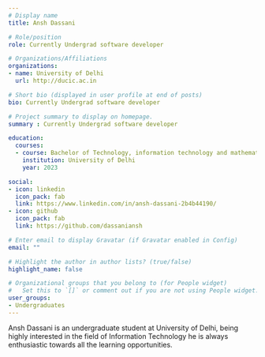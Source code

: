 ```yaml
---
# Display name
title: Ansh Dassani

# Role/position
role: Currently Undergrad software developer

# Organizations/Affiliations
organizations:
- name: University of Delhi
  url: http://ducic.ac.in

# Short bio (displayed in user profile at end of posts)
bio: Currently Undergrad software developer

# Project summary to display on homepage.
summary : Currently Undergrad software developer

education:
  courses:
  - course: Bachelor of Technology, information technology and mathematical innovation
    institution: University of Delhi
    year: 2023

social:
- icon: linkedin
  icon_pack: fab
  link: https://www.linkedin.com/in/ansh-dassani-2b4b44190/
- icon: github
  icon_pack: fab
  link: https://github.com/dassaniansh

# Enter email to display Gravatar (if Gravatar enabled in Config)
email: ""

# Highlight the author in author lists? (true/false)
highlight_name: false

# Organizational groups that you belong to (for People widget)
#   Set this to `[]` or comment out if you are not using People widget.
user_groups:
- Undergraduates
---
```


Ansh Dassani is an undergraduate student at University of Delhi, being highly interested in the field of Information Technology he is always enthusiastic towards all the learning opportunities.
